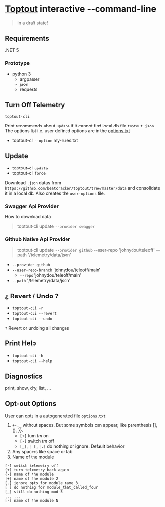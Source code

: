 # [Toptout](https://github.com/beatcracker/toptout) interactive --command-line

> In a draft state!

## Requirements

.NET 5

### Prototype

- python 3
  - argparser
  - json
  - requests

## Turn Off Telemetry

`toptout-cli`

Print recommends about `update` if it cannot find local db file `toptout.json`.
The options list i.e. user defined options are in the [options.txt](#opt-out-options)

- toptout-cli `--option` my-rules.txt

## Update

- toptout-cli `update`
- toptout-cli `force`

Download `.json` datas from `https://github.com/beatcracker/toptout/tree/master/data` and consolidate it in a local db. Also creates the `user-options` file.

### Swagger Api Provider

How to download data

> toptout-cli update `--provider swagger`

### Github Native Api Provider

> toptout-cli update `--provider github` --user-repo 'johnydou/teleoff' --path '/telemetry/data/json'

- `--provider github`
- `--user-repo-branch` 'johnydou/teleoff/main'
  - `--repo` 'johnydou/teleoff/main'
- `--path` '/telemetry/data/json'

## ¿ Revert / Undo ?

- `toptout-cli -r`
- `toptout-cli --revert`
- `toptout-cli --undo`

`?` Revert or undoing all changes

## Print Help

- `toptout-cli -h`
- `toptout-cli --help`

## Diagnostics

print, show, dry, list, ...

## Opt-out Options

User can opts in a autogenerated file `options.txt`

1. `+-._` without spaces. But some symbols can appear, like parenthesis [], (), }}.
   - `[+]` turn _tm_ on
   - `[-]` switch _tm_ off
   - `[_]`, `[ ]` , `[.]` do nothing or ignore. Default behavior
2. Any spacers like space or tab
3. Name of the module

```plain
[-] switch telemetry off
(+) turn telemetry back again
{-} name of the module
|+| name of the module 2
[.] ignore opts for module_name_3
[ ] do nothing for module_that_called_four
[_] still do nothing mod-5
... ...
[-] name of the module N
```
